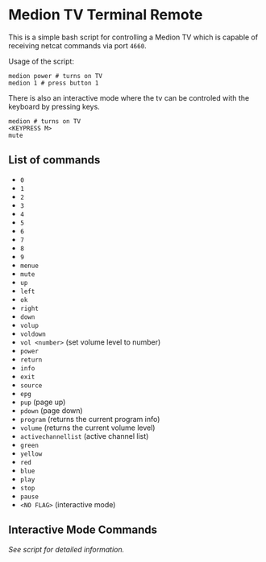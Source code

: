 # Medion TV Terminal Remote

This is a simple bash script for controlling a Medion TV which is capable of receiving netcat commands via port `4660`.

Usage of the script:

```
medion power # turns on TV
medion 1 # press button 1
```

There is also an interactive mode where the tv can be controled with the keyboard by pressing keys. 

```
medion # turns on TV
<KEYPRESS M>
mute
```


## List of commands

- `0`
- `1`
- `2`
- `3`
- `4`
- `5`
- `6`
- `7`
- `8`
- `9`
- `menue`
- `mute`
- `up`
- `left`
- `ok`
- `right`
- `down`
- `volup`
- `voldown`
- `vol <number>` (set volume level to number)
- `power`
- `return`
- `info`
- `exit`
- `source`
- `epg`
- `pup` (page up)
- `pdown` (page down)
- `program` (returns the current program info)
- `volume` (returns the current volume level)
- `activechannellist` (active channel list)
- `green`
- `yellow`
- `red`
- `blue`
- `play`
- `stop`
- `pause`
- `<NO FLAG>` (interactive mode)


## Interactive Mode Commands

*See script for detailed information.*




